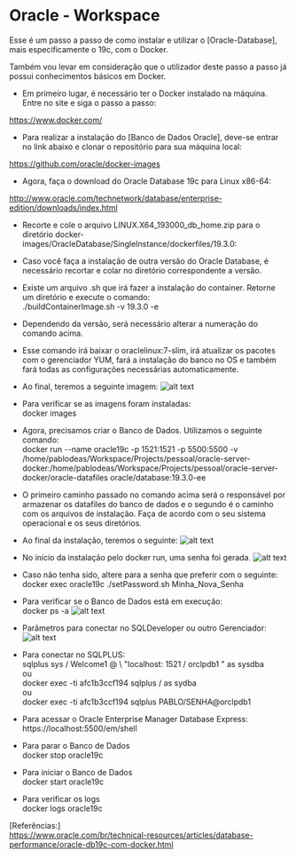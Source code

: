 # Oracle - Workspace

Esse é um passo a passo de como instalar e utilizar o [Oracle-Database], mais especificamente o 19c, com o Docker.

Também vou levar em consideração que o utilizador deste passo a passo já possui conhecimentos básicos em Docker.

- Em primeiro lugar, é necessário ter o Docker instalado na máquina. Entre no site e siga o passo a passo:

https://www.docker.com/

- Para realizar a instalação do [Banco de Dados Oracle], deve-se entrar no link abaixo e clonar o repositório para sua máquina local:

https://github.com/oracle/docker-images

- Agora, faça o download do Oracle Database 19c para Linux x86-64:

http://www.oracle.com/technetwork/database/enterprise-edition/downloads/index.html

- Recorte e cole o arquivo LINUX.X64_193000_db_home.zip para o diretório docker-images/OracleDatabase/SingleInstance/dockerfiles/19.3.0:

- Caso você faça a instalação de outra versão do Oracle Database, é necessário recortar e colar no diretório correspondente a versão.

- Existe um arquivo .sh que irá fazer a instalação do container. Retorne um diretório e execute o comando:<br />
./buildContainerImage.sh -v 19.3.0 -e

- Dependendo da versão, será necessário alterar a numeração do comando acima.

- Esse comando irá baixar o oraclelinux:7-slim, irá atualizar os pacotes com o gerenciador YUM, fará a instalação do banco no OS e também fará todas as configurações necessárias automaticamente.

- Ao final, teremos a seguinte imagem:
![alt text](https://www.oracle.com/technetwork/es/images/image021-5592437.png)

- Para verificar se as imagens foram instaladas: <br />
docker images

- Agora, precisamos criar o Banco de Dados. Utilizamos o seguinte comando:<br />
docker run --name oracle19c -p 1521:1521 -p 5500:5500 -v /home/pablodeas/Workspace/Projects/pessoal/oracle-server-docker:/home/pablodeas/Workspace/Projects/pessoal/oracle-server-docker/oracle-datafiles oracle/database:19.3.0-ee

- O primeiro caminho passado no comando acima será o responsável por armazenar os datafiles do banco de dados e o segundo é o caminho com os arquivos de instalação. Faça de acordo com o seu sistema operacional e os seus diretórios.

- Ao final da instalação, teremos o seguinte:
![alt text](https://www.oracle.com/technetwork/es/images/image025-5592442.png)

- No início da instalação pelo docker run, uma senha foi gerada.
![alt text](https://www.oracle.com/technetwork/es/images/image026-5592443.png)

- Caso não tenha sido, altere para a senha que preferir com o seguinte:<br />
docker exec oracle19c ./setPassword.sh Minha_Nova_Senha

- Para verificar se o Banco de Dados está em execução:<br />
docker ps -a
![alt text](https://www.oracle.com/technetwork/es/images/image028-5592445.png)

- Parâmetros para conectar no SQLDeveloper ou outro Gerenciador:
![alt text](https://www.oracle.com/technetwork/es/images/image029-5592446.png)

- Para conectar no SQLPLUS:<br />
sqlplus sys / Welcome1 @ \ "localhost: 1521 / orclpdb1 \" as sysdba<br />
ou<br />
docker exec -ti afc1b3ccf194 sqlplus / as sydba<br />
ou<br />
docker exec -ti afc1b3ccf194 sqlplus PABLO/SENHA@orclpdb1

- Para acessar o Oracle Enterprise Manager Database Express:<br />
https://localhost:5500/em/shell

- Para parar o Banco de Dados<br />
docker stop oracle19c

- Para iniciar o Banco de Dados<br />
docker start oracle19c

- Para verificar os logs<br />
docker logs oracle19c

[Referências:]<br />
https://www.oracle.com/br/technical-resources/articles/database-performance/oracle-db19c-com-docker.html
